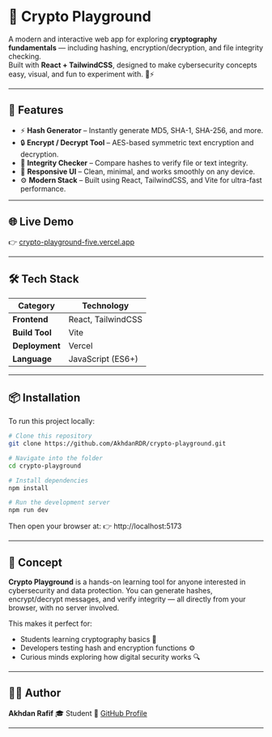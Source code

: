 # 🔐 Crypto Playground

A modern and interactive web app for exploring **cryptography fundamentals** — including hashing, encryption/decryption, and file integrity checking.  
Built with **React + TailwindCSS**, designed to make cybersecurity concepts easy, visual, and fun to experiment with. 🧠⚡

---

## 🚀 Features

- ⚡ **Hash Generator** – Instantly generate MD5, SHA-1, SHA-256, and more.
- 🔒 **Encrypt / Decrypt Tool** – AES-based symmetric text encryption and decryption.
- 🧩 **Integrity Checker** – Compare hashes to verify file or text integrity.
- 📱 **Responsive UI** – Clean, minimal, and works smoothly on any device.
- ⚙️ **Modern Stack** – Built using React, TailwindCSS, and Vite for ultra-fast performance.

---

## 🌐 Live Demo

👉 [crypto-playground-five.vercel.app](https://crypto-playground-five.vercel.app/)

---

## 🛠️ Tech Stack

| Category       | Technology         |
| -------------- | ------------------ |
| **Frontend**   | React, TailwindCSS |
| **Build Tool** | Vite               |
| **Deployment** | Vercel             |
| **Language**   | JavaScript (ES6+)  |

---

## 📦 Installation

To run this project locally:

```bash
# Clone this repository
git clone https://github.com/AkhdanRDR/crypto-playground.git

# Navigate into the folder
cd crypto-playground

# Install dependencies
npm install

# Run the development server
npm run dev
```

Then open your browser at:
👉 http://localhost:5173

---

## 🧠 Concept

**Crypto Playground** is a hands-on learning tool for anyone interested in cybersecurity and data protection.
You can generate hashes, encrypt/decrypt messages, and verify integrity — all directly from your browser, with no server involved.

This makes it perfect for:

- Students learning cryptography basics 🔰
- Developers testing hash and encryption functions ⚙️
- Curious minds exploring how digital security works 🔍

---

## 👨‍💻 Author
**Akhdan Rafif**
🎓 Student
🔗 [GitHub Profile](https://github.com/AkhdanRDR/)

---